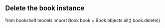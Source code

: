 ## Delete the book instance  
from bookshelf.models import Book
book = Book.objects.all() 
book.delete() 
